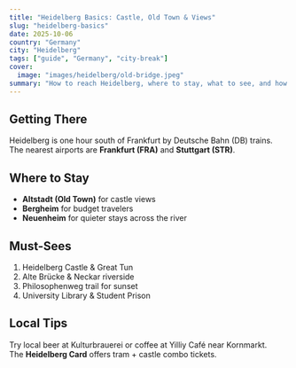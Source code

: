 ```yaml
---
title: "Heidelberg Basics: Castle, Old Town & Views"
slug: "heidelberg-basics"
date: 2025-10-06
country: "Germany"
city: "Heidelberg"
tags: ["guide", "Germany", "city-break"]
cover:
  image: "images/heidelberg/old-bridge.jpeg"
summary: "How to reach Heidelberg, where to stay, what to see, and how to enjoy its romantic river views."
---
```


## Getting There
Heidelberg is one hour south of Frankfurt by Deutsche Bahn (DB) trains. The nearest airports are **Frankfurt (FRA)** and **Stuttgart (STR)**.

## Where to Stay
- **Altstadt (Old Town)** for castle views  
- **Bergheim** for budget travelers  
- **Neuenheim** for quieter stays across the river

## Must-Sees
1. Heidelberg Castle & Great Tun  
2. Alte Brücke & Neckar riverside  
3. Philosophenweg trail for sunset  
4. University Library & Student Prison

## Local Tips
Try local beer at Kulturbrauerei or coffee at Yilliy Café near Kornmarkt.  
The **Heidelberg Card** offers tram + castle combo tickets.
